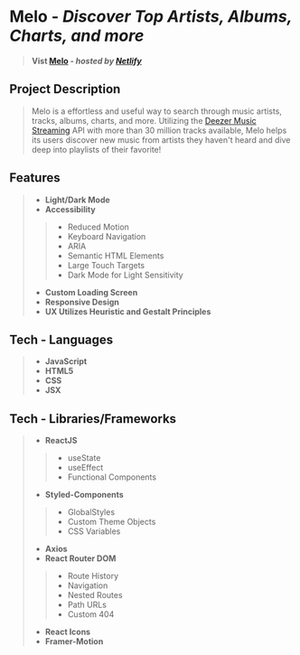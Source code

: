 # **Melo** - *Discover Top Artists, Albums, Charts, and more*
> **Vist [Melo](url) - *hosted by [Netlify](https://www.netlify.com/)***

## **Project Description**
> Melo is a effortless and useful way to search through music artists, tracks, albums, charts, and more. Utilizing the [Deezer Music Streaming](https://www.deezer.com/us/) API with more than 30 million tracks available, Melo helps its users discover new music from artists they haven't heard and dive deep into playlists of their favorite!

<!-- Insert Screenshot -->

## **Features**
> * **Light/Dark Mode**
> * **Accessibility**
>>  * Reduced Motion
>>  * Keyboard Navigation
>>  * ARIA
>>  * Semantic HTML Elements
>>  * Large Touch Targets
>>  * Dark Mode for Light Sensitivity
> * **Custom Loading Screen**
> * **Responsive Design**
> * **UX Utilizes Heuristic and Gestalt Principles**

## **Tech - Languages**
> * **JavaScript**
> * **HTML5**
> * **CSS**
> * **JSX**

## **Tech - Libraries/Frameworks**
> * **ReactJS**
>>  * useState <!-- utilize Code Snip -->
>>  * useEffect <!-- utilize Code Snip -->
>>  * Functional Components
> * **Styled-Components**
>>  * GlobalStyles
>>  * Custom Theme Objects
>>  * CSS Variables
> * **Axios** <!-- Async Code Snip/ best practices -->
> * **React Router DOM**
>>  * Route History
>>  * Navigation
>>  * Nested Routes
>>  * Path URLs
>>  * Custom 404
> * **React Icons**
> * **Framer-Motion**



